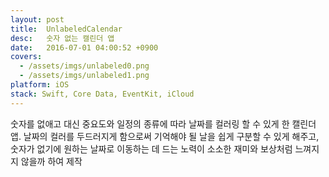 ```yaml
---
layout: post
title:  UnlabeledCalendar
desc:   숫자 없는 캘린더 앱
date:   2016-07-01 04:00:52 +0900
covers:
  - /assets/imgs/unlabeled0.png
  - /assets/imgs/unlabeled1.png
platform: iOS
stack: Swift, Core Data, EventKit, iCloud
---
```

숫자를 없애고 대신 중요도와 일정의 종류에 따라 날짜를 컬러링 할 수 있게 한 캘린더 앱. 날짜의 컬러를 두드러지게 함으로써 기억해야 될 날을 쉽게 구분할 수 있게 해주고, 숫자가 없기에 원하는 날짜로 이동하는 데 드는 노력이 소소한 재미와 보상처럼 느껴지지 않을까 하여 제작
